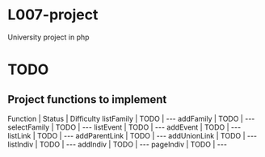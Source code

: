 # L007-project
University project in php


# TODO



## Project functions to implement

Function | Status | Difficulty
listFamily | TODO | ---
addFamily | TODO | ---
selectFamily | TODO | ---
listEvent | TODO | ---
addEvent | TODO | ---
listLink | TODO | ---
addParentLink | TODO | ---
addUnionLink | TODO | ---
listIndiv | TODO | ---
addIndiv | TODO | ---
pageIndiv | TODO | ---
